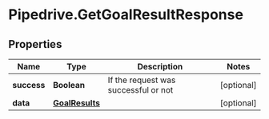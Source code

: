 # Pipedrive.GetGoalResultResponse

## Properties

Name | Type | Description | Notes
------------ | ------------- | ------------- | -------------
**success** | **Boolean** | If the request was successful or not | [optional] 
**data** | [**GoalResults**](GoalResults.md) |  | [optional] 


